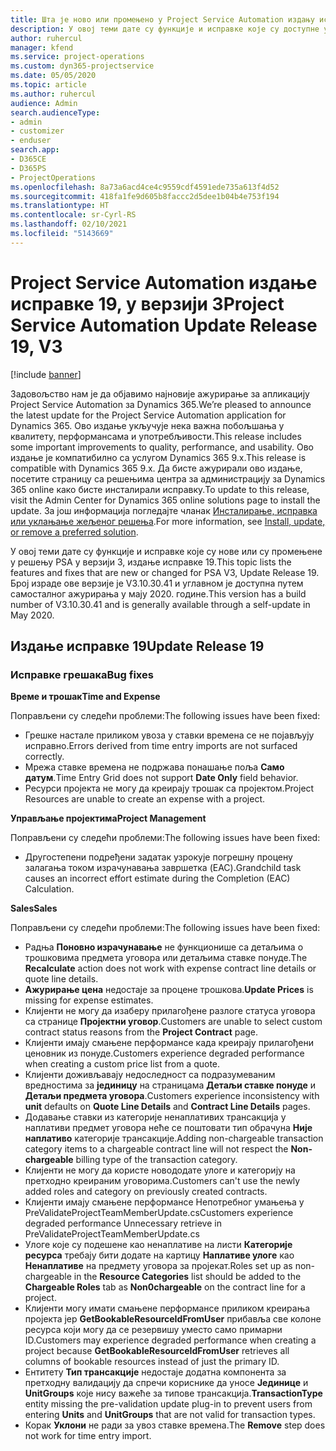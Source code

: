 ```yaml
---
title: Шта је ново или промењено у Project Service Automation издању исправке 19 у верзији 3
description: У овој теми дате су функције и исправке које су доступне у Project Service Automation издању исправке 19 у верзији 3.
author: ruhercul
manager: kfend
ms.service: project-operations
ms.custom: dyn365-projectservice
ms.date: 05/05/2020
ms.topic: article
ms.author: ruhercul
audience: Admin
search.audienceType:
- admin
- customizer
- enduser
search.app:
- D365CE
- D365PS
- ProjectOperations
ms.openlocfilehash: 8a73a6acd4ce4c9559cdf4591ede735a613f4d52
ms.sourcegitcommit: 418fa1fe9d605b8faccc2d5dee1b04b4e753f194
ms.translationtype: HT
ms.contentlocale: sr-Cyrl-RS
ms.lasthandoff: 02/10/2021
ms.locfileid: "5143669"
---
```

# <a name="project-service-automation-update-release-19-v3"></a><span data-ttu-id="6bf8a-103">Project Service Automation издање исправке 19, у верзији 3</span><span class="sxs-lookup"><span data-stu-id="6bf8a-103">Project Service Automation Update Release 19, V3</span></span>

[!include [banner](../includes/psa-now-project-operations.md)]

<span data-ttu-id="6bf8a-104">Задовољство нам је да објавимо најновије ажурирање за апликацију Project Service Automation за Dynamics 365.</span><span class="sxs-lookup"><span data-stu-id="6bf8a-104">We’re pleased to announce the latest update for the Project Service Automation application for Dynamics 365.</span></span> <span data-ttu-id="6bf8a-105">Ово издање укључује нека важна побољшања у квалитету, перформансама и употребљивости.</span><span class="sxs-lookup"><span data-stu-id="6bf8a-105">This release includes some important improvements to quality, performance, and usability.</span></span> <span data-ttu-id="6bf8a-106">Ово издање је компатибилно са услугом Dynamics 365 9.x.</span><span class="sxs-lookup"><span data-stu-id="6bf8a-106">This release is compatible with Dynamics 365 9.x.</span></span> <span data-ttu-id="6bf8a-107">Да бисте ажурирали ово издање, посетите страницу са решењима центра за администрацију за Dynamics 365 online како бисте инсталирали исправку.</span><span class="sxs-lookup"><span data-stu-id="6bf8a-107">To update to this release, visit the Admin Center for Dynamics 365 online solutions page to install the update.</span></span> <span data-ttu-id="6bf8a-108">За још информација погледајте чланак [Инсталирање, исправка или уклањање жељеног решења](https://docs.microsoft.com/power-platform/admin/install-remove-preferred-solution).</span><span class="sxs-lookup"><span data-stu-id="6bf8a-108">For more information, see [Install, update, or remove a preferred solution](https://docs.microsoft.com/power-platform/admin/install-remove-preferred-solution).</span></span>

<span data-ttu-id="6bf8a-109">У овој теми дате су функције и исправке које су нове или су промењене у решењу PSA у верзији 3, издање исправке 19.</span><span class="sxs-lookup"><span data-stu-id="6bf8a-109">This topic lists the features and fixes that are new or changed for PSA V3, Update Release 19.</span></span> <span data-ttu-id="6bf8a-110">Број израде ове верзије је V3.10.30.41 и углавном је доступна путем самосталног ажурирања у мају 2020. године.</span><span class="sxs-lookup"><span data-stu-id="6bf8a-110">This version has a build number of V3.10.30.41 and is generally available through a self-update in May 2020.</span></span>

## <a name="update-release-19"></a><span data-ttu-id="6bf8a-111">Издање исправке 19</span><span class="sxs-lookup"><span data-stu-id="6bf8a-111">Update Release 19</span></span>

### <a name="bug-fixes"></a><span data-ttu-id="6bf8a-112">Исправке грешака</span><span class="sxs-lookup"><span data-stu-id="6bf8a-112">Bug fixes</span></span>

<span data-ttu-id="6bf8a-113">**Време и трошак**</span><span class="sxs-lookup"><span data-stu-id="6bf8a-113">**Time and Expense**</span></span>

<span data-ttu-id="6bf8a-114">Поправљени су следећи проблеми:</span><span class="sxs-lookup"><span data-stu-id="6bf8a-114">The following issues have been fixed:</span></span> 

- <span data-ttu-id="6bf8a-115">Грешке настале приликом увоза у ставки времена се не појављују исправно.</span><span class="sxs-lookup"><span data-stu-id="6bf8a-115">Errors derived from time entry imports are not surfaced correctly.</span></span>
- <span data-ttu-id="6bf8a-116">Мрежа ставке времена не подржава понашање поља **Само датум**.</span><span class="sxs-lookup"><span data-stu-id="6bf8a-116">Time Entry Grid does not support **Date Only** field behavior.</span></span>
- <span data-ttu-id="6bf8a-117">Ресурси пројекта не могу да креирају трошак са пројектом.</span><span class="sxs-lookup"><span data-stu-id="6bf8a-117">Project Resources are unable to create an expense with a project.</span></span>

<span data-ttu-id="6bf8a-118">**Управљање пројектима**</span><span class="sxs-lookup"><span data-stu-id="6bf8a-118">**Project Management**</span></span>

<span data-ttu-id="6bf8a-119">Поправљени су следећи проблеми:</span><span class="sxs-lookup"><span data-stu-id="6bf8a-119">The following issues have been fixed:</span></span> 

-  <span data-ttu-id="6bf8a-120">Другостепени подређени задатак узрокује погрешну процену залагања током израчунавања завршетка (EAC).</span><span class="sxs-lookup"><span data-stu-id="6bf8a-120">Grandchild task causes an incorrect effort estimate during the Completion (EAC) Calculation.</span></span>

<span data-ttu-id="6bf8a-121">**Sales**</span><span class="sxs-lookup"><span data-stu-id="6bf8a-121">**Sales**</span></span>

<span data-ttu-id="6bf8a-122">Поправљени су следећи проблеми:</span><span class="sxs-lookup"><span data-stu-id="6bf8a-122">The following issues have been fixed:</span></span> 

- <span data-ttu-id="6bf8a-123">Радња **Поновно израчунавање** не функционише са детаљима о трошковима предмета уговора или детаљима ставке понуде.</span><span class="sxs-lookup"><span data-stu-id="6bf8a-123">The **Recalculate** action does not work with expense contract line details or quote line details.</span></span>
- <span data-ttu-id="6bf8a-124">**Ажурирање цена** недостаје за процене трошкова.</span><span class="sxs-lookup"><span data-stu-id="6bf8a-124">**Update Prices** is missing for expense estimates.</span></span>
-  <span data-ttu-id="6bf8a-125">Клијенти не могу да изаберу прилагођене разлоге статуса уговора са странице **Пројектни уговор**.</span><span class="sxs-lookup"><span data-stu-id="6bf8a-125">Customers are unable to select custom contract status reasons from the **Project Contract** page.</span></span>
- <span data-ttu-id="6bf8a-126">Клијенти имају смањене перформансе када креирају прилагођени ценовник из понуде.</span><span class="sxs-lookup"><span data-stu-id="6bf8a-126">Customers experience degraded performance when creating a custom price list from a quote.</span></span>
- <span data-ttu-id="6bf8a-127">Клијенти доживљавају недоследност са подразумеваним вредностима за **јединицу** на страницама **Детаљи ставке понуде** и **Детаљи предмета уговора**.</span><span class="sxs-lookup"><span data-stu-id="6bf8a-127">Customers experience inconsistency with **unit** defaults on **Quote Line Details** and **Contract Line Details** pages.</span></span>
- <span data-ttu-id="6bf8a-128">Додавање ставки из категорије ненаплативих трансакција у наплативи предмет уговора неће се поштовати тип обрачуна **Није наплативо** категорије трансакције.</span><span class="sxs-lookup"><span data-stu-id="6bf8a-128">Adding non-chargeable transaction category items to a chargeable contract line will not respect the **Non-chargeable** billing type of the transaction category.</span></span>
- <span data-ttu-id="6bf8a-129">Клијенти не могу да користе новододате улоге и категорију на претходно креираним уговорима.</span><span class="sxs-lookup"><span data-stu-id="6bf8a-129">Customers can't use the newly added roles and category on previously created contracts.</span></span>
- <span data-ttu-id="6bf8a-130">Клијенти имају смањене перформансе Непотребног умањења у PreValidateProjectTeamMemberUpdate.cs</span><span class="sxs-lookup"><span data-stu-id="6bf8a-130">Customers experience degraded performance Unnecessary retrieve in PreValidateProjectTeamMemberUpdate.cs</span></span>
- <span data-ttu-id="6bf8a-131">Улоге које су подешене као ненаплативе на листи **Категорије ресурса** требају бити додате на картицу **Наплативе улоге** као **Ненаплативе** на предмету уговора за пројекат.</span><span class="sxs-lookup"><span data-stu-id="6bf8a-131">Roles set up as non-chargeable in the **Resource Categories** list should be added to the **Chargeable Roles** tab as **Non0chargeable** on the contract line for a project.</span></span>
- <span data-ttu-id="6bf8a-132">Клијенти могу имати смањене перформансе приликом креирања пројекта јер **GetBookableResourceIdFromUser** прибавља све колоне ресурса који могу да се резервишу уместо само примарни ID.</span><span class="sxs-lookup"><span data-stu-id="6bf8a-132">Customers may experience degraded performance when creating a project because **GetBookableResourceIdFromUser** retrieves all columns of bookable resources instead of just the primary ID.</span></span>
- <span data-ttu-id="6bf8a-133">Ентитету **Тип трансакције** недостаје додатна компонента за претходну валидацију да спречи кориснике да уносе **Јединице** и **UnitGroups** које нису важеће за типове трансакција.</span><span class="sxs-lookup"><span data-stu-id="6bf8a-133">**TransactionType** entity missing the pre-validation update plug-in to prevent users from entering **Units** and **UnitGroups** that are not valid for transaction types.</span></span>
- <span data-ttu-id="6bf8a-134">Корак **Уклони** не ради за увоз ставке времена.</span><span class="sxs-lookup"><span data-stu-id="6bf8a-134">The **Remove** step does not work for time entry import.</span></span>

